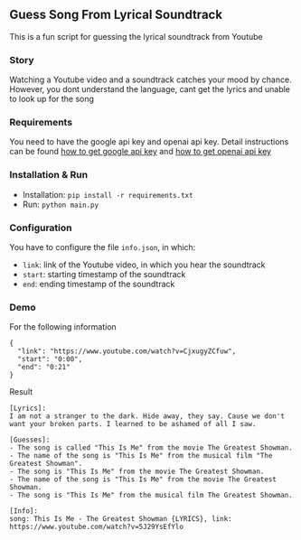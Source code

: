 ## Guess Song From Lyrical Soundtrack
This is a fun script for guessing the lyrical soundtrack from Youtube

### Story
Watching a Youtube video and a soundtrack catches your mood by chance. However, you dont understand the language, cant get the lyrics and unable to look up for the song

### Requirements
You need to have the google api key and openai api key. Detail instructions can be found [how to get google api key](https://blog.hubspot.com/website/how-to-get-youtube-api-key) and [how to get openai api key](https://www.howtogeek.com/885918/how-to-get-an-openai-api-key/)

### Installation & Run
- Installation: `pip install -r requirements.txt`
- Run: `python main.py`

### Configuration
You have to configure the file `info.json`, in which:
- `link`: link of the Youtube video, in which you hear the soundtrack
- `start`: starting timestamp of the soundtrack
- `end`: ending timestamp of the soundtrack

### Demo
For the following information
```
{
  "link": "https://www.youtube.com/watch?v=CjxugyZCfuw",
  "start": "0:00",
  "end": "0:21"
}
```

Result
```
[Lyrics]:
I am not a stranger to the dark. Hide away, they say. Cause we don't want your broken parts. I learned to be ashamed of all I saw.

[Guesses]:
- The song is called "This Is Me" from the movie The Greatest Showman.
- The name of the song is "This Is Me" from the musical film "The Greatest Showman".
- The song is "This Is Me" from the movie The Greatest Showman.
- The name of the song is "This Is Me" from the movie The Greatest Showman.
- The song is "This Is Me" from the musical film The Greatest Showman.

[Info]:
song: This Is Me - The Greatest Showman {LYRICS}, link: https://www.youtube.com/watch?v=5J29YsEfYlo
```
